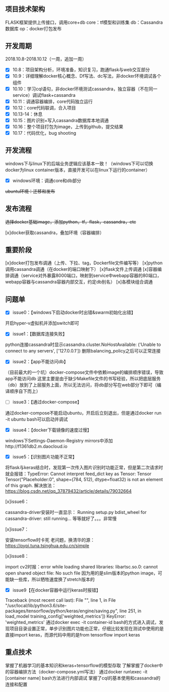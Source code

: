 #

## 项目技术架构

FLASK框架提供上传接口，调用core+db
core：tf模型和训练集
db：Cassandra数据库
op：docker打包发布

## 开发周期

2018.10.8-2018.10.12（一周，追加一周）

- [x] 10.8：项目架构分析，环境准备，知识复习，跑通flask与web交互部分
- [x] 10.9：详细理解docker核心概念、Df写法、dc写法，非docker环境调试各个组件
- [x] 10.10：学习cql语句，非docker环境测试cassandra，独立容器（不在同一service）调试flask+cassandra
- [x] 10.11：调通容器编排，core代码独立运行
- [x] 10.12：core代码联调，合入项目
- [x] 10.13-14：休息
- [x] 10.15：图片识别+写入cassandra数据库本地调通
- [x] 10.16：整个项目打包为image，上传到github，提交结果
- [x] 10.17：代码优化，bug shooting

## 开发流程

windows下与linux下的后端业务逻辑应该基本一致！（windows下可以切换docker为linux container版本，直接开发可以在linux下运行的container）

- [x] windows环境：调通core和db部分

~~ubuntu环境：迁移和发布~~

## 发布流程

~~选择docker基础image，添加python，tf，flask，cassandra，etc~~

[x]docker获取cassandra，叠加环境（容器编排）

## 重要阶段

[x]docker打包发布调通（上传、下拉、tag，Dockerfile文件编写等）
[x]python调用cassandra调通（在docker的端口映射下）
[x]flask文件上传调通
[x]容器编排调通（service对外暴露8000端口，映射到service中webapp容器的80端口，webapp容器与cassandra容器内部交互，约定db别名）
[x]各模块组合调通

## 问题单

- [x] issue0：【windows下启动docker时出错&swarm初始化出错】

开启hyper-v虚拟机并添加switch即可

- [x] issue1：【数据库连接失败】

python连接cassandra时显示cassandra.cluster.NoHostAvailable: ('Unable to connect to any servers', ['127.0.0.1'])
删除balancing_policy之后可以正常连接

- [x] issue2：【app不能访问db】

（目前最大的一个坑）docker-compose文件中依赖image的编排顺序错误，导致app不能访问db
这里主要是由于缺少Makefile文件的书写经验，所以把底层服务（db）放到了上层服务上面，所以无法访问，将db部分写在web部分下即可（编译顺序自下而上）

- [ ] issue3：【通过docker-compose】

通过docker-compose不能启动ubuntu，开启后立刻退出，但是通过docker run -it ubuntu bash可以启动并调试

- [x] issue4：【docker下载镜像的速度过慢】

windows下Settings-Daemon-Registry mirrors中添加http://f1361db2.m.daocloud.io

- [x] issue5：【识别图片功能不正常】

将flask与keras结合时，发现第一次传入图片识别时功能正常，但是第二次请求时就会报错：TypeError: Cannot interpret feed_dict key as Tensor: Tensor Tensor("Placeholder:0", shape=(784, 512), dtype=float32) is not an element of this graph.
解决放法：https://blog.csdn.net/qq_37879432/article/details/79032664

[x]issue6：

cassandra-driver安装时一直显示： Running setup.py bdist_wheel for cassandra-driver: still running...
等等就好了。。。非常慢

[x]issue7：

安装tensorflow时卡死
老问题，换清华的源：https://pypi.tuna.tsinghua.edu.cn/simple

[x]issue8：

import cv2时报：error while loading shared libraries: libartsc.so.0: cannot open shared object file: No such file
因为用的是slim版本的python image，可能缺一些库，所以牺牲速度换了stretch版本的

- [x] issue9【在docker容器中运行keras时报错】

Traceback (most recent call last):
  File "<stdin>", line 1, in <module>
  File "/usr/local/lib/python3.6/site-packages/tensorflow/python/keras/engine/saving.py", line 251, in load_model
    training_config['weighted_metrics'])
KeyError: 'weighted_metrics'
通过docker exec -it container-id bash的方式进入调试，发现项目目录设置正常，单步识别图片功能也正常，仔细比较发现在测试中使用的是直接import keras，而源代码中用的是from tensorflow import keras

## 重点技术

掌握了机器学习的基本知识和keras+tensorflow的模型存取
了解掌握了docker中的容器编排方法（docker-compose.yml写法）
通过docker run\exec -it [container name] bash方法进行内部调试
掌握了cql的基本使用和cassandra的连接和配置